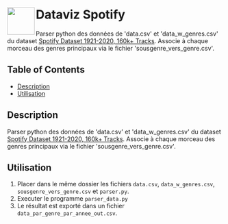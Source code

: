 # <a>Dataviz Spotify</a><a href="url"><img src="https://raw.githubusercontent.com/squidfunk/mkdocs-material/master/material/.icons/material/webpack.svg" align="left" height="64" width="64" ></a> 

Parser python des données de 'data.csv' et 'data_w_genres.csv' du dataset [Spotify Dataset 1921-2020, 160k+ Tracks](https://www.kaggle.com/yamaerenay/spotify-dataset-19212020-160k-tracks?select=data_by_genres.csv). Associe à chaque morceau des genres principaux via le fichier 'sousgenre_vers_genre.csv'.

## Table of Contents

 * [Description](#Description)
 * [Utilisation](#Utilisation)

## Description

Parser python des données de 'data.csv' et 'data_w_genres.csv' du dataset [Spotify Dataset 1921-2020, 160k+ Tracks](https://www.kaggle.com/yamaerenay/spotify-dataset-19212020-160k-tracks?select=data_by_genres.csv). Associe à chaque morceau des genres principaux via le fichier 'sousgenre_vers_genre.csv'.

## Utilisation

1. Placer dans le même dossier les fichiers `data.csv`, `data_w_genres.csv`, `sousgenre_vers_genre.csv` et `parser.py`.
2. Executer le programme `parser_data.py`
3. Le résultat est exporté dans un fichier `data_par_genre_par_annee_out.csv`.
